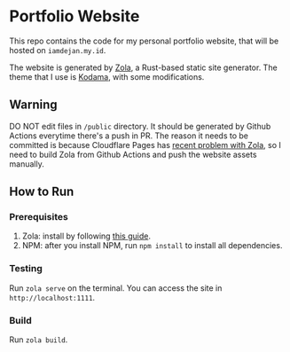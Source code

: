 # Portfolio Website

This repo contains the code for my personal portfolio website, that will be hosted on `iamdejan.my.id`.

The website is generated by [Zola](https://www.getzola.org/), a Rust-based static site generator. The theme that I use is [Kodama](https://www.getzola.org/themes/kodama-theme/), with some modifications.

## Warning

DO NOT edit files in `/public` directory. It should be generated by Github Actions everytime there's a push in PR. The reason it needs to be committed is because Cloudflare Pages has [recent problem with Zola](https://community.cloudflare.com/t/zola-build-fails-not-found/535948), so I need to build Zola from Github Actions and push the website assets manually. 

## How to Run

### Prerequisites

1) Zola: install by following [this guide](https://www.getzola.org/documentation/getting-started/installation/).
2) NPM: after you install NPM, run `npm install` to install all dependencies.

### Testing

Run `zola serve` on the terminal. You can access the site in `http://localhost:1111`.

### Build

Run `zola build`.
